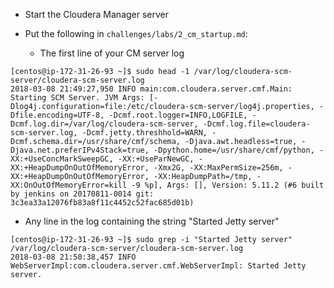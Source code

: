 * Start the Cloudera Manager server
* Put the following in `challenges/labs/2_cm_startup.md`:

  * The first line of your CM server log
```
[centos@ip-172-31-26-93 ~]$ sudo head -1 /var/log/cloudera-scm-server/cloudera-scm-server.log
2018-03-08 21:49:27,950 INFO main:com.cloudera.server.cmf.Main: Starting SCM Server. JVM Args: [-Dlog4j.configuration=file:/etc/cloudera-scm-server/log4j.properties, -Dfile.encoding=UTF-8, -Dcmf.root.logger=INFO,LOGFILE, -Dcmf.log.dir=/var/log/cloudera-scm-server, -Dcmf.log.file=cloudera-scm-server.log, -Dcmf.jetty.threshhold=WARN, -Dcmf.schema.dir=/usr/share/cmf/schema, -Djava.awt.headless=true, -Djava.net.preferIPv4Stack=true, -Dpython.home=/usr/share/cmf/python, -XX:+UseConcMarkSweepGC, -XX:+UseParNewGC, -XX:+HeapDumpOnOutOfMemoryError, -Xmx2G, -XX:MaxPermSize=256m, -XX:+HeapDumpOnOutOfMemoryError, -XX:HeapDumpPath=/tmp, -XX:OnOutOfMemoryError=kill -9 %p], Args: [], Version: 5.11.2 (#6 built by jenkins on 20170811-0014 git: 3c3ea33a12076fb83a8f11c4452c52fac685d01b)
```
  * Any line in the log containing the string "Started Jetty server"
```
[centos@ip-172-31-26-93 ~]$ sudo grep -i "Started Jetty server" /var/log/cloudera-scm-server/cloudera-scm-server.log
2018-03-08 21:50:38,457 INFO WebServerImpl:com.cloudera.server.cmf.WebServerImpl: Started Jetty server.
```
